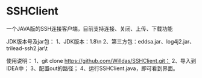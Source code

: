 # SSHClient
一个JAVA版的SSH连接客户端，目前支持连接、关闭、上传、下载功能

JDK版本号及jar包：
1、JDK版本：1.8\n
2、第三方包：eddsa.jar、log4j2.jar、trilead-ssh2.jar\t

使用说明：
1、git clone https://github.com/Willdas/SSHClient.git；
2、导入到IDEA中；
3、配置out的路径；
4、运行SSHClient.java，即可看到界面。

